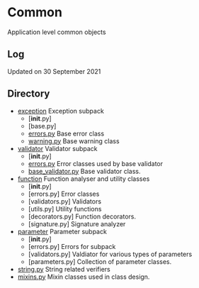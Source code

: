 # Common

Application level common objects

## Log

Updated on 30 September 2021

## Directory

* [exception](./exception/) Exception subpack
  * [__init__.py]
  * [base.py]
  * [errors.py](./exception/errors.py) Base error class
  * [warning.py](./exception/warning.py) Base warning class
* [validator](./validator/) Validator subpack
  * [__init__.py]
  * [errors.py](./validator/errors.py) Error classes used by base validator
  * [base_validator.py](./validator/base_validator.py) Base validator class.
* [function](./function/) Function analyser and utility classes
  * [__init__.py]
  * [errors.py] Error classes
  * [validators.py] Validators
  * [utils.py] Utility functions
  * [decorators.py] Function decorators.
  * [signature.py] Signature analyzer
* [parameter](./parameter/) Parameter subpack
  * [__init__.py]
  * [errors.py] Errors for subpack
  * [validators.py] Valdiator for various types of parameters
  * [parameters.py] Collection of parameter classes.
* [string.py](./string.py) String related verifiers
* [mixins.py](./mixins.py) Mixin classes used in class design.
